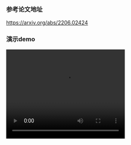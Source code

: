### 参考论文地址
https://arxiv.org/abs/2206.02424
### 演示demo
<video width="320" height="240" controls>
  <source src="https://github.com/Qian-Xiong/yolov5-GScovn/blob/main/cvdemo.mp4" type="video/mp4">
  您的浏览器不支持视频标签。
</video>


